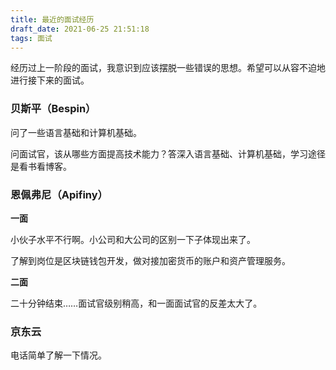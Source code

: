 ```yaml
---
title: 最近的面试经历
draft_date: 2021-06-25 21:51:18
tags: 面试
---
```


经历过上一阶段的面试，我意识到应该摆脱一些错误的思想。希望可以从容不迫地进行接下来的面试。

### 贝斯平（Bespin）

问了一些语言基础和计算机基础。

问面试官，该从哪些方面提高技术能力？答深入语言基础、计算机基础，学习途径是看书看博客。

### 恩佩弗尼（Apifiny）

**一面**

小伙子水平不行啊。小公司和大公司的区别一下子体现出来了。

了解到岗位是区块链钱包开发，做对接加密货币的账户和资产管理服务。

**二面**

二十分钟结束……面试官级别稍高，和一面面试官的反差太大了。

### 京东云

电话简单了解一下情况。

